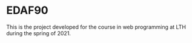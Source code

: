 # EDAF90

This is the project developed for the course in web programming at LTH during the spring of 2021. 
